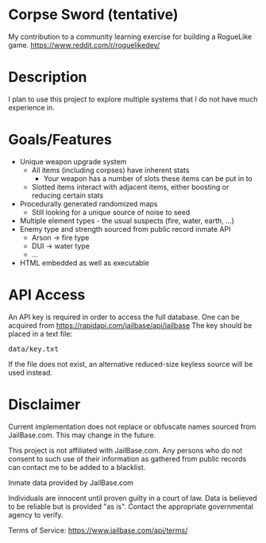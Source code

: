 # Corpse Sword (tentative)
My contribution to a community learning exercise for building a RogueLike game.
https://www.reddit.com/r/roguelikedev/

# Description
I plan to use this project to explore multiple systems that I do not have much experience in.

# Goals/Features
 - Unique weapon upgrade system
	- All items (including corpses) have inherent stats
        - Your weapon has a number of slots these items can be put in to
	- Slotted items interact with adjacent items, either boosting or reducing certain stats
 - Procedurally generated randomized maps
	- Still looking for a unique source of noise to seed
 - Multiple element types - the usual suspects (fire, water, earth, ...)
 - Enemy type and strength sourced from public record inmate API
	- Arson -> fire type
	- DUI   -> water type
	- ...
 - HTML embedded as well as executable

# API Access
An API key is required in order to access the full database. One can be acquired from https://rapidapi.com/jailbase/api/jailbase
The key should be placed in a text file:
<pre>data/key.txt</pre>
If the file does not exist, an alternative reduced-size keyless source will be used instead.

# Disclaimer
Current implementation does not replace or obfuscate names sourced from JailBase.com. This may change in the future.

This project is not affiliated with JailBase.com.
Any persons who do not consent to such use of their information as gathered from public records can contact me to be added to a blacklist.

Inmate data provided by JailBase.com
 
 Individuals are innocent until proven guilty in a court of law. 
 Data is believed to be reliable but is provided "as is". 
 Contact the appropriate governmental agency to verify.
 
Terms of Service:
 https://www.jailbase.com/api/terms/
